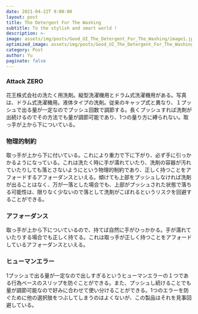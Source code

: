 ```yaml
---
date: 2021-04-22T 9:00:00
layout: post
title: The Detergent For The Washing
subtitle: To the stylish and smart world !
description: >-
image: assets/img/posts/Good_UI_The_Detergent_For_The_Washing/image1.jpg
optimized_image: assets/img/posts/Good_UI_The_Detergent_For_The_Washing/image1_resized_thumbnail.jpg
category: Post
author: Yu
paginate: false
---
```


### Attack ZERO
花王株式会社の洗たく用洗剤。縦型洗濯機用とドラム式洗濯機用がある。写真は、ドラム式洗濯機用。液体タイプの洗剤。従来のキャップ式と異なり、１プッシュで出る量が一定なのでプッシュ回数で調節する。長くプッシュすれば洗剤が出続けるのでその方法でも量が調節可能であり、1つの量り方に縛られない。取っ手が上から下についている。

### 物理的制約
取っ手が上から下に付いている。これにより重力で下に下がり、必ず手に引っかかるようになっている。これは洗たく時に手が濡れていたり、洗剤の容器が汚れていたりしても落とさないようにという物理的制約であり、正しく持つことをアフォードするアフォーダンスといえる。傾けても上部をプッシュしなければ洗剤が出ることはなく、万が一落とした場合でも、上部がプッシュされた状態で落ちる可能性は、限りなく少ないので落として洗剤がこぼれるというリスクを回避することができる。

### アフォーダンス
取っ手が上から下についているので、持てば自然に手がひっかかる。手が濡れていたりする場合でも正しく持てる。これは取っ手が正しく持つことをアフォードしているアフォーダンスといえる。

### ヒューマンエラー
 1プッシュで出る量が一定なので出しすぎるというヒューマンエラーの１つである行為ベースのスリップを防ぐことができる。また、プッシュし続けることでも量が調節可能なので好みに合わせて使い分けることができる。1つのエラーを防ぐために他の選択肢をつぶしてしまうのはよくないが、この製品はそれを見事回避している。
